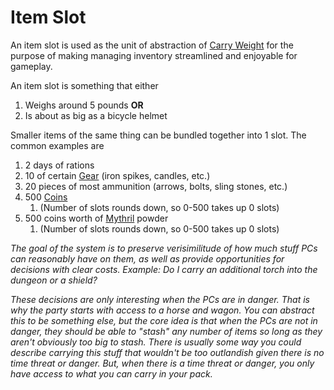 # Item Slot

An item slot is used as the unit of abstraction of [Carry Weight](Carry%20Capacity.md) for the purpose of making managing inventory streamlined and enjoyable for gameplay. 

An item slot is something that either 
1. Weighs around 5 pounds **OR** 
2. Is about as big as a bicycle helmet 

Smaller items of the same thing can be bundled together into 1 slot. The common examples are
1. 2 days of rations
2. 10 of certain [Gear](../../Items/Standard%20Gear.md) (iron spikes, candles, etc.)
3. 20 pieces of most ammunition (arrows, bolts, sling stones, etc.)
4. 500 [Coins](../../Economy/Coins.md) 
	1. (Number of slots rounds down, so 0-500 takes up 0 slots)
5. 500 coins worth of [Mythril](../../Magic/Mythril.md) powder 
	1. (Number of slots rounds down, so 0-500 takes up 0 slots)


*The goal of the system is to preserve verisimilitude of how much stuff PCs can reasonably have on them, as well as provide opportunities for decisions with clear costs. Example: Do I carry an additional torch into the dungeon or a shield?* 

*These decisions are only interesting when the PCs are in danger. That is why the party starts with access to a horse and wagon. You can abstract this to be something else, but the core idea is that when the PCs are not in danger, they should be able to "stash" any number of items so long as they aren't obviously too big to stash. There is usually some way you could describe carrying this stuff that wouldn't be too outlandish given there is no time threat or danger. But, when there is a time threat or danger, you only have access to what you can carry in your pack.*